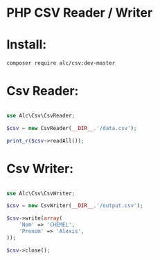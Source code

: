 # PHP CSV Reader / Writer

Install:
======

```bash
composer require alc/csv:dev-master

```

Csv Reader:
======

```php

use Alc\Csv\CsvReader;

$csv = new CsvReader(__DIR__.'/data.csv');

print_r($csv->readAll());

```

Csv Writer:
======

```php

use Alc\Csv\CsvWriter;

$csv = new CsvWriter(__DIR__.'/output.csv');

$csv->write(array(
	'Nom' => 'CHEMEL',
	'Prenom' => 'Alexis',
));

$csv->close();

```

